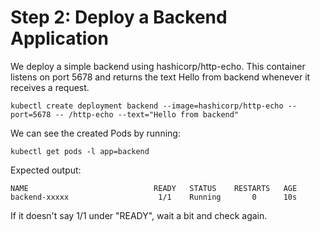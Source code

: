 # Step 2: Deploy a Backend Application

We deploy a simple backend using hashicorp/http-echo. This container listens on port 5678 and returns the text Hello from backend whenever it receives a request.

```
kubectl create deployment backend --image=hashicorp/http-echo --port=5678 -- /http-echo --text="Hello from backend"
```

We can see the created Pods by running:

```
kubectl get pods -l app=backend
```

Expected output:
```
NAME                            READY   STATUS    RESTARTS   AGE
backend-xxxxx                    1/1    Running       0      10s
```

If it doesn't say 1/1 under "READY", wait a bit and check again.
